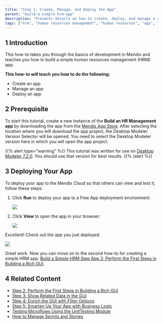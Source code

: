 ```yaml
---
title: "Step 1: Create, Manage, and Deploy the App"
parent: "build-a-simple-hrm-app"
description: "Presents details on how to create, deploy, and manage a simple HRM app."
tags: ["hrm", "human resources management", "human resources", "app", "developer portal", "create", "manage", "deploy"]
---
```


## 1 Introduction

This how-to takes you through the basics of development in Mendix and teaches you how to build a simple human resources management (HRM) app.

**This how-to will teach you how to do the following:**

* Create an app
* Manage an app
* Deploy an app

## 2 Prerequisite

To start this tutorial, create a new instance of the **Build an HR Management app** by downloading the app from the [Mendix App Store](https://appstore.home.mendix.com/link/app/61166/). After selecting the location where you will download the app project, the Desktop Modeler Version Selector will be opened. You need to select the Desktop Modeler version here in which you will open the app project.

{{% alert type="warning" %}}
This tutorial was written for use on [Desktop Modeler 7.2.0](https://appstore.home.mendix.com/link/modeler/7.2.0). You should use that version for best results.
{{% /alert %}}


## 3 Deploying Your App

To deploy your app to the Mendix Cloud so that others can view and test it, follow these steps:

1. Click **Run** to deploy your app to a Free App deployment environment:

    ![](attachments/build-a-simple-hrm-app/18580884.png)

2. Click **View** to open the app in your browser:

    ![](attachments/build-a-simple-hrm-app/18580885.png)

Excellent! Check out the app you just deployed.

![](attachments/build-a-simple-hrm-app/18580886.png)

Great work. Now you can move on to the second how-to for creating a simple HRM app: [Build a Simple HRM Step App 2: Perform the First Steps in Building a Rich GUI](build-a-simple-hrm-app-2-first-steps-in-building-a-rich-gui).

## 4 Related Content

* [Step 2: Perform the First Steps in Building a Rich GUI](build-a-simple-hrm-app-2-first-steps-in-building-a-rich-gui)
* [Step 3: Show Related Data in the GUI](build-a-simple-hrm-app-3-show-related-data-in-the-gui)
* [Step 4: Enrich the GUI with Filter Options](build-a-simple-hrm-app-4-enrich-the-gui-with-filter-options)
* [Step 5: Smarten Up Your App with Business Logic](build-a-simple-hrm-app-5-smarten-up-your-app-with-business-logic)
* [Testing Microflows Using the UnitTesting Module](../testing/testing-microflows-using-the-unittesting-module)
* [How to Manage Sprints and Stories](/developerportal/howto/managing-your-application-requirements-with-mendix)
